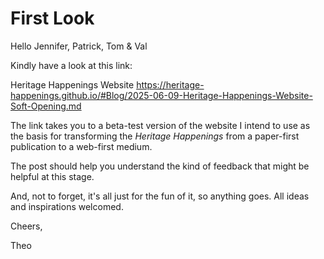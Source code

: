 # First Look

Hello Jennifer, Patrick, Tom & Val

Kindly have a look at this link:

Heritage Happenings Website
https://heritage-happenings.github.io/#Blog/2025-06-09-Heritage-Happenings-Website-Soft-Opening.md

The link takes you to a beta-test version of the website I intend to use as the basis for transforming the _Heritage Happenings_ from a paper-first publication to a web-first medium.

The post should help you understand the kind of feedback that might be helpful at this stage. 

And, not to forget, it's all just for the fun of it, so anything goes. All ideas and inspirations welcomed.

Cheers,

Theo


